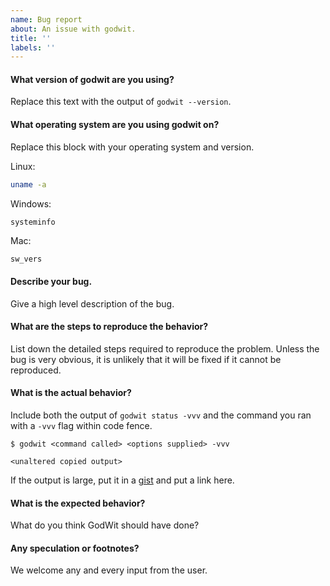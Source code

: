 ```yaml
---
name: Bug report
about: An issue with godwit.
title: ''
labels: ''
---
```



#### What version of godwit are you using?

Replace this text with the output of `godwit --version`.

#### What operating system are you using godwit on?

Replace this block with your operating system and version.

Linux:
```bash
uname -a
```
Windows:
```batch
systeminfo
```
Mac:
```zsh
sw_vers
```

#### Describe your bug.

Give a high level description of the bug.

#### What are the steps to reproduce the behavior?

List down the detailed steps required to reproduce the problem. Unless the bug is very obvious, it is unlikely that it will be fixed if it cannot be reproduced.

#### What is the actual behavior?

Include both the output of `godwit status -vvv` and the command you ran with a `-vvv` flag within code fence.

  ```
  $ godwit <command called> <options supplied> -vvv

  <unaltered copied output>
  ```

If the output is large, put it in a [gist](https://gist.github.com/) and put a link here.

#### What is the expected behavior?

What do you think GodWit should have done?

#### Any speculation or footnotes?

We welcome any and every input from the user.
